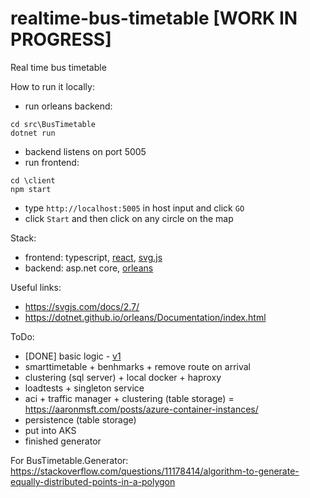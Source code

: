 # realtime-bus-timetable [WORK IN PROGRESS]
Real time bus timetable

How to run it locally:
- run orleans backend:
```
cd src\BusTimetable
dotnet run
```
- backend listens on port 5005
- run frontend:
```
cd \client
npm start
```
- type `http://localhost:5005` in host input and click `GO`
- click `Start` and then click on any circle on the map

Stack:
- frontend: typescript, [react](https://create-react-app.dev/docs/getting-started/), [svg.js](https://svgjs.com)
- backend: asp.net core, [orleans](https://dotnet.github.io/orleans/)

Useful links:
- https://svgjs.com/docs/2.7/
- https://dotnet.github.io/orleans/Documentation/index.html

ToDo:
- [DONE] basic logic - [v1](https://github.com/MaximTkachenko/realtime-bus-timetable/releases/tag/v1)
- smarttimetable + benhmarks + remove route on arrival
- clustering (sql server) + local docker + haproxy
- loadtests + singleton service
- aci + traffic manager + clustering (table storage) = https://aaronmsft.com/posts/azure-container-instances/
- persistence (table storage)
- put into AKS
- finished generator


For BusTimetable.Generator: https://stackoverflow.com/questions/11178414/algorithm-to-generate-equally-distributed-points-in-a-polygon
